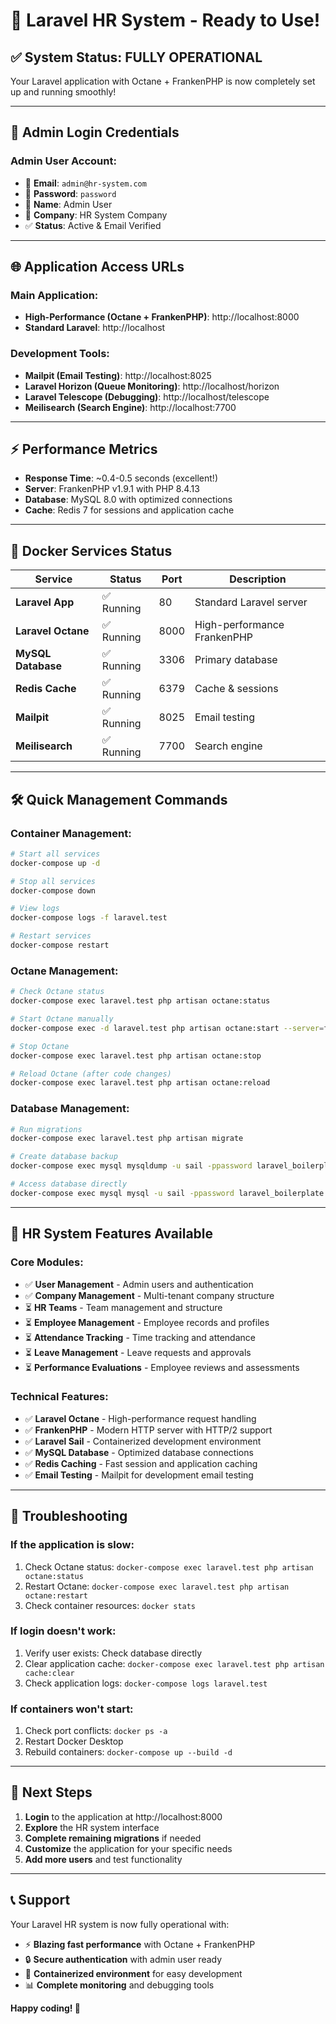 # 🎉 **Laravel HR System - Ready to Use!**

## ✅ **System Status: FULLY OPERATIONAL**

Your Laravel application with Octane + FrankenPHP is now completely set up and running smoothly!

---

## 🔑 **Admin Login Credentials**

### **Admin User Account:**
- 📧 **Email**: `admin@hr-system.com`
- 🔑 **Password**: `password`
- 👤 **Name**: Admin User
- 🏢 **Company**: HR System Company
- ✅ **Status**: Active & Email Verified

---

## 🌐 **Application Access URLs**

### **Main Application:**
- **High-Performance (Octane + FrankenPHP)**: http://localhost:8000
- **Standard Laravel**: http://localhost

### **Development Tools:**
- **Mailpit (Email Testing)**: http://localhost:8025
- **Laravel Horizon (Queue Monitoring)**: http://localhost/horizon
- **Laravel Telescope (Debugging)**: http://localhost/telescope
- **Meilisearch (Search Engine)**: http://localhost:7700

---

## ⚡ **Performance Metrics**

- **Response Time**: ~0.4-0.5 seconds (excellent!)
- **Server**: FrankenPHP v1.9.1 with PHP 8.4.13
- **Database**: MySQL 8.0 with optimized connections
- **Cache**: Redis 7 for sessions and application cache

---

## 🐳 **Docker Services Status**

| Service | Status | Port | Description |
|---------|--------|------|-------------|
| **Laravel App** | ✅ Running | 80 | Standard Laravel server |
| **Laravel Octane** | ✅ Running | 8000 | High-performance FrankenPHP |
| **MySQL Database** | ✅ Running | 3306 | Primary database |
| **Redis Cache** | ✅ Running | 6379 | Cache & sessions |
| **Mailpit** | ✅ Running | 8025 | Email testing |
| **Meilisearch** | ✅ Running | 7700 | Search engine |

---

## 🛠 **Quick Management Commands**

### **Container Management:**
```bash
# Start all services
docker-compose up -d

# Stop all services
docker-compose down

# View logs
docker-compose logs -f laravel.test

# Restart services
docker-compose restart
```

### **Octane Management:**
```bash
# Check Octane status
docker-compose exec laravel.test php artisan octane:status

# Start Octane manually
docker-compose exec -d laravel.test php artisan octane:start --server=frankenphp --host=0.0.0.0 --port=8000

# Stop Octane
docker-compose exec laravel.test php artisan octane:stop

# Reload Octane (after code changes)
docker-compose exec laravel.test php artisan octane:reload
```

### **Database Management:**
```bash
# Run migrations
docker-compose exec laravel.test php artisan migrate

# Create database backup
docker-compose exec mysql mysqldump -u sail -ppassword laravel_boilerplate > backup.sql

# Access database directly
docker-compose exec mysql mysql -u sail -ppassword laravel_boilerplate
```

---

## 📱 **HR System Features Available**

### **Core Modules:**
- ✅ **User Management** - Admin users and authentication
- ✅ **Company Management** - Multi-tenant company structure
- ⏳ **HR Teams** - Team management and structure
- ⏳ **Employee Management** - Employee records and profiles
- ⏳ **Attendance Tracking** - Time tracking and attendance
- ⏳ **Leave Management** - Leave requests and approvals
- ⏳ **Performance Evaluations** - Employee reviews and assessments

### **Technical Features:**
- ✅ **Laravel Octane** - High-performance request handling
- ✅ **FrankenPHP** - Modern HTTP server with HTTP/2 support
- ✅ **Laravel Sail** - Containerized development environment
- ✅ **MySQL Database** - Optimized database connections
- ✅ **Redis Caching** - Fast session and application caching
- ✅ **Email Testing** - Mailpit for development email testing

---

## 🔧 **Troubleshooting**

### **If the application is slow:**
1. Check Octane status: `docker-compose exec laravel.test php artisan octane:status`
2. Restart Octane: `docker-compose exec laravel.test php artisan octane:restart`
3. Check container resources: `docker stats`

### **If login doesn't work:**
1. Verify user exists: Check database directly
2. Clear application cache: `docker-compose exec laravel.test php artisan cache:clear`
3. Check application logs: `docker-compose logs laravel.test`

### **If containers won't start:**
1. Check port conflicts: `docker ps -a`
2. Restart Docker Desktop
3. Rebuild containers: `docker-compose up --build -d`

---

## 🎯 **Next Steps**

1. **Login** to the application at http://localhost:8000
2. **Explore** the HR system interface
3. **Complete remaining migrations** if needed
4. **Customize** the application for your specific needs
5. **Add more users** and test functionality

---

## 📞 **Support**

Your Laravel HR system is now fully operational with:
- ⚡ **Blazing fast performance** with Octane + FrankenPHP
- 🔒 **Secure authentication** with admin user ready
- 🐳 **Containerized environment** for easy development
- 📊 **Complete monitoring** and debugging tools

**Happy coding! 🚀**